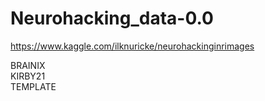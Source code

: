# Neurohacking_data-0.0
https://www.kaggle.com/ilknuricke/neurohackinginrimages

BRAINIX<br>
KIRBY21<br>
TEMPLATE<br>

